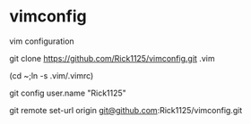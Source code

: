 vimconfig
=========

vim configuration

git clone https://github.com/Rick1125/vimconfig.git .vim

(cd ~;ln -s .vim/.vimrc)

git config user.name "Rick1125"

git remote set-url origin git@github.com:Rick1125/vimconfig.git
